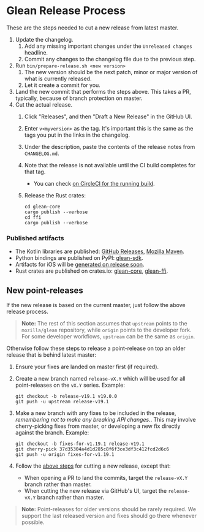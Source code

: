 # Glean Release Process

These are the steps needed to cut a new release from latest master.

1. Update the changelog.
    1. Add any missing important changes under the `Unreleased changes` headline.
    2. Commit any changes to the changelog file due to the previous step.
2. Run `bin/prepare-release.sh <new version>`
    1. The new version should be the next patch, minor or major version of what is currently released.
    2. Let it create a commit for you.
3. Land the new commit that performs the steps above. This takes a PR, typically, because of branch protection on master.
4. Cut the actual release.
    1. Click "Releases", and then "Draft a New Release" in the GitHub UI.
    2. Enter `v<myversion>` as the tag. It's important this is the same as the tags you put in the links in the changelog.
    3. Under the description, paste the contents of the release notes from `CHANGELOG.md`.
    4. Note that the release is not available until the CI build completes for that tag.
        - You can check [on CircleCI for the running build](https://circleci.com/gh/mozilla/glean).
    5. Release the Rust crates:

       ```
       cd glean-core
       cargo publish --verbose
       cd ffi
       cargo publish --verbose
       ```

### Published artifacts

* The Kotlin libraries are published: [GitHub Releases](https://github.com/mozilla/glean/releases), [Mozilla Maven](https://maven.mozilla.org/?prefix=maven2/org/mozilla/telemetry/).
* Python bindings are published on PyPI: [glean-sdk](https://pypi.org/project/glean-sdk/).
* Artifacts for iOS will be [generated on release soon](https://bugzilla.mozilla.org/show_bug.cgi?id=1598276).
* Rust crates are published on crates.io: [glean-core](https://crates.io/crates/glean-core), [glean-ffi](https://crates.io/crates/glean-ffi).

## New point-releases

If the new release is based on the current master, just follow the above release process.

> **Note:** The rest of this section assumes that `upstream` points to the `mozilla/glean` repository, while `origin` points to the developer fork. For some developer workflows, `upstream` can be the same as `origin`.

Otherwise follow these steps to release a point-release on top an older release that is behind latest master:

1. Ensure your fixes are landed on master first (if required).
2. Create a new branch named `release-vX.Y` which will be used for all point-releases on the `vX.Y` series. Example:

   ```
   git checkout -b release-v19.1 v19.0.0
   git push -u upstream release-v19.1
   ```

3. Make a new branch with any fixes to be included in the release, *remembering not to make any breaking API changes.*.
   This may involve cherry-picking fixes from master, or developing a new fix directly against the branch.
   Example:

   ```
   git checkout -b fixes-for-v1.19.1 release-v19.1
   git cherry-pick 37d35304a4d1d285c8f6f3ce3df3c412fcd2d6c6
   git push -u origin fixes-for-v1.19.1
   ```
4. Follow the [above steps](#glean-release-process) for cutting a new release, except that:
    * When opening a PR to land the commits, target the `release-vX.Y` branch rather than master.
    * When cutting the new release via GitHub's UI, target the `release-vX.Y` branch rather than master.

> **Note:** Point-releases for older versions should be rarely required.
> We support the last released version and fixes should go there whenever possible.

